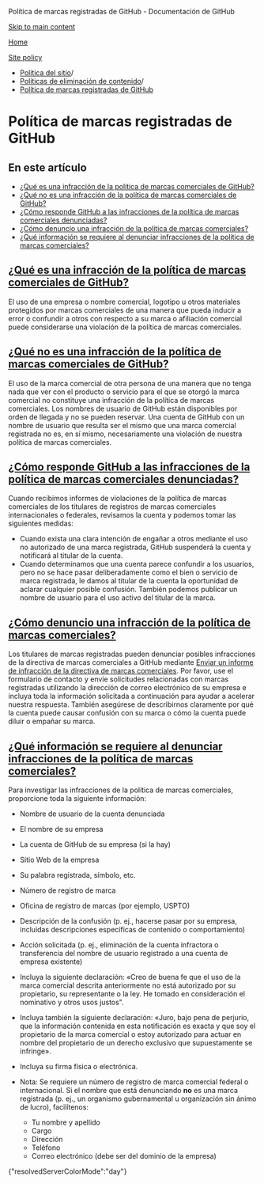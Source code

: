 Política de marcas registradas de GitHub - Documentación de GitHub

[Skip to main content](#main-content)

[Home](/es)

[Site policy](/es/site-policy)

* [Política del sitio](/es/site-policy)/
* [Políticas de eliminación de contenido](/es/site-policy/content-removal-policies)/
* [Política de marcas registradas de GitHub](/es/site-policy/content-removal-policies/github-trademark-policy)

Política de marcas registradas de GitHub
==========

En este artículo
----------

* [¿Qué es una infracción de la política de marcas comerciales de GitHub?](#what-is-a-github-trademark-policy-violation)
* [¿Qué no es una infracción de la política de marcas comerciales de GitHub?](#what-is-not-a-github-trademark-policy-violation)
* [¿Cómo responde GitHub a las infracciones de la política de marcas comerciales denunciadas?](#how-does-github-respond-to-reported-trademark-policy-violations)
* [¿Cómo denuncio una infracción de la política de marcas comerciales?](#how-do-i-report-a-trademark-policy-violation)
* [¿Qué información se requiere al denunciar infracciones de la política de marcas comerciales?](#what-information-is-required-when-reporting-trademark-policy-violations)

[¿Qué es una infracción de la política de marcas comerciales de GitHub?](#what-is-a-github-trademark-policy-violation)
----------

El uso de una empresa o nombre comercial, logotipo u otros materiales protegidos por marcas comerciales de una manera que pueda inducir a error o confundir a otros con respecto a su marca o afiliación comercial puede considerarse una violación de la política de marcas comerciales.

[¿Qué no es una infracción de la política de marcas comerciales de GitHub?](#what-is-not-a-github-trademark-policy-violation)
----------

El uso de la marca comercial de otra persona de una manera que no tenga nada que ver con el producto o servicio para el que se otorgó la marca comercial no constituye una infracción de la política de marcas comerciales. Los nombres de usuario de GitHub están disponibles por orden de llegada y no se pueden reservar. Una cuenta de GitHub con un nombre de usuario que resulta ser el mismo que una marca comercial registrada no es, en sí mismo, necesariamente una violación de nuestra política de marcas comerciales.

[¿Cómo responde GitHub a las infracciones de la política de marcas comerciales denunciadas?](#how-does-github-respond-to-reported-trademark-policy-violations)
----------

Cuando recibimos informes de violaciones de la política de marcas comerciales de los titulares de registros de marcas comerciales internacionales o federales, revisamos la cuenta y podemos tomar las siguientes medidas:

* Cuando exista una clara intención de engañar a otros mediante el uso no autorizado de una marca registrada, GitHub suspenderá la cuenta y notificará al titular de la cuenta.
* Cuando determinamos que una cuenta parece confundir a los usuarios, pero no se hace pasar deliberadamente como el bien o servicio de marca registrada, le damos al titular de la cuenta la oportunidad de aclarar cualquier posible confusión. También podemos publicar un nombre de usuario para el uso activo del titular de la marca.

[¿Cómo denuncio una infracción de la política de marcas comerciales?](#how-do-i-report-a-trademark-policy-violation)
----------

Los titulares de marcas registradas pueden denunciar posibles infracciones de la directiva de marcas comerciales a GitHub mediante [Enviar un informe de infracción de la directiva de marcas comerciales](https://support.github.com/contact/trademark-policy). Por favor, use el formulario de contacto y envíe solicitudes relacionadas con marcas registradas utilizando la dirección de correo electrónico de su empresa e incluya toda la información solicitada a continuación para ayudar a acelerar nuestra respuesta. También asegúrese de describirnos claramente por qué la cuenta puede causar confusión con su marca o cómo la cuenta puede diluir o empañar su marca.

[¿Qué información se requiere al denunciar infracciones de la política de marcas comerciales?](#what-information-is-required-when-reporting-trademark-policy-violations)
----------

Para investigar las infracciones de la política de marcas comerciales, proporcione toda la siguiente información:

* Nombre de usuario de la cuenta denunciada

* El nombre de su empresa

* La cuenta de GitHub de su empresa (si la hay)

* Sitio Web de la empresa

* Su palabra registrada, símbolo, etc.

* Número de registro de marca

* Oficina de registro de marcas (por ejemplo, USPTO)

* Descripción de la confusión (p. ej., hacerse pasar por su empresa, incluidas descripciones específicas de contenido o comportamiento)

* Acción solicitada (p. ej., eliminación de la cuenta infractora o transferencia del nombre de usuario registrado a una cuenta de empresa existente)

* Incluya la siguiente declaración: «Creo de buena fe que el uso de la marca comercial descrita anteriormente no está autorizado por su propietario, su representante o la ley. He tomado en consideración el nominativo y otros usos justos".

* Incluya también la siguiente declaración: «Juro, bajo pena de perjurio, que la información contenida en esta notificación es exacta y que soy el propietario de la marca comercial o estoy autorizado para actuar en nombre del propietario de un derecho exclusivo que supuestamente se infringe».

* Incluya su firma física o electrónica.

* Nota: Se requiere un número de registro de marca comercial federal o internacional. Si el nombre que está denunciando **no** es una marca registrada (p. ej., un organismo gubernamental u organización sin ánimo de lucro), facilítenos:

  * Tu nombre y apellido
  * Cargo
  * Dirección
  * Teléfono
  * Correo electrónico (debe ser del dominio de la empresa)

{"resolvedServerColorMode":"day"}
